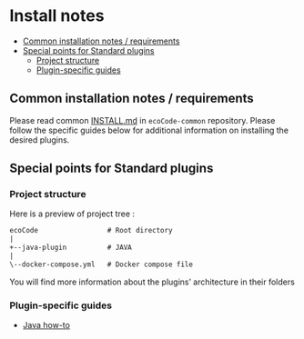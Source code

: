 # Install notes

- [Common installation notes / requirements](#common-installation-notes--requirements)
- [Special points for Standard plugins](#special-points-for-standard-plugins)
  - [Project structure](#project-structure)
  - [Plugin-specific guides](#plugin-specific-guides)

## Common installation notes / requirements

Please read common [INSTALL.md](https://github.com/green-code-initiative/ecoCode-common/blob/main/doc/INSTALL.md)
in `ecoCode-common` repository. Please follow the specific guides below for additional information on installing the
desired plugins.

## Special points for Standard plugins

### Project structure

Here is a preview of project tree :

```txt
ecoCode                 # Root directory
|
+--java-plugin          # JAVA
|
\--docker-compose.yml   # Docker compose file
```

You will find more information about the plugins’ architecture in their folders

### Plugin-specific guides

- [Java how-to](java-plugin/README.md)
